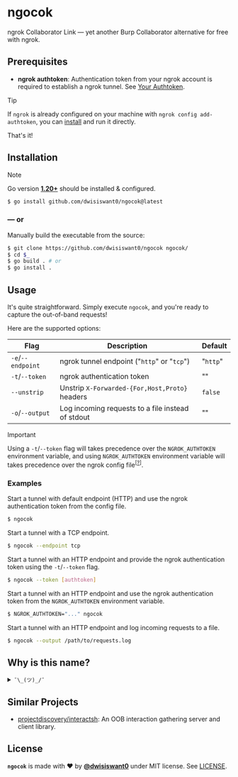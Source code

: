 # ngocok

ngrok Collaborator Link — yet another Burp Collaborator alternative for free with ngrok.

## Prerequisites

* **ngrok authtoken**: Authentication token from your ngrok account is required to establish a ngrok tunnel. See [Your Authtoken](https://dashboard.ngrok.com/get-started/your-authtoken).

> [!TIP]
> If `ngrok` is already configured on your machine with `ngrok config add-authtoken`, you can [install](#installation) and run it directly.

That's it!

## Installation

> [!NOTE]
> Go version [**1.20+**](https://go.dev/doc/install) should be installed & configured.

```bash
$ go install github.com/dwisiswant0/ngocok@latest
```

### — or

Manually build the executable from the source:

```bash
$ git clone https://github.com/dwisiswant0/ngocok ngocok/
$ cd $_
$ go build . # or
$ go install .
```

## Usage

It's quite straightforward. Simply execute `ngocok`, and you're ready to capture the out-of-band requests!

Here are the supported options:

|      **Flag**     	|                  **Description**                  	| **Default** 	|
|-------------------	|---------------------------------------------------	|-------------	|
| `-e`/`--endpoint` 	| ngrok tunnel endpoint ("`http`" or "`tcp`")       	| "`http`"    	|
| `-t`/`--token`    	| ngrok authentication token                        	| ""          	|
| `--unstrip`       	| Unstrip `X-Forwarded-{For,Host,Proto}` headers    	| `false`     	|
| `-o`/`--output`   	| Log incoming requests to a file instead of stdout 	| ""          	|

> [!IMPORTANT]
> Using a `-t`/`--token` flag will takes precedence over the `NGROK_AUTHTOKEN` environment variable, and using `NGROK_AUTHTOKEN` environment variable will takes precedence over the ngrok config file<sup>[[?](#prerequisites)]</sup>.

### Examples

Start a tunnel with default endpoint (HTTP) and use the ngrok authentication token from the config file.

```bash
$ ngocok
```

Start a tunnel with a TCP endpoint.

```bash
$ ngocok --endpoint tcp
```

Start a tunnel with an HTTP endpoint and provide the ngrok authentication token using the `-t`/`--token` flag.


```bash
$ ngocok --token [authtoken]
```

Start a tunnel with an HTTP endpoint and use the ngrok authentication token from the `NGROK_AUTHTOKEN` environment variable.

```bash
$ NGROK_AUTHTOKEN="..." ngocok
```

Start a tunnel with an HTTP endpoint and log incoming requests to a file.

```bash
$ ngocok --output /path/to/requests.log
```

## Why is this name?

<details>
<summary><code>¯\_(ツ)_/¯</code></summary>

<blockquote>
	<!-- <img src="https://pbs.twimg.com/media/FD6QH3fVcAIMaCt?format=jpg&name=900x900" width="250" alt="judul Cara menghilangkan kebiasaan masturbasi pada anak kecil oleh Enny, dijawab oleh dr. Fadhilah Az Zahro, pertanyaannya Dok kenapa ya anak umur 2 tahun sudah melakukan masturbasi? Gimana cara menghilangkan kebiasaan itu, tiap dimarahi langsung nangis, sudah dibilangin baik-baik kalo itu...judul Cara menghilangkan kebiasaan masturbasi pada anak kecil oleh Enny, dijawab oleh dr. Fadhilah Az Zahro, pertanyaannya Dok kenapa ya anak umur 2 tahun sudah melakukan masturbasi? Gimana cara menghilangkan kebiasaan itu, tiap dimarahi langsung nangis, sudah dibilangin baik-baik kalo itu..." href="#"><br> -->
	<img src="https://i.pinimg.com/originals/fd/ae/d6/fdaed6ceb6fbc9e91759f0efe95c4c4d.jpg" width="150" alt="TUKAN NGOCOK" href="#">
</blockquote>
</details>

## Similar Projects

* [projectdiscovery/interactsh](https://github.com/projectdiscovery/interactsh): An OOB interaction gathering server and client library.

## License

**`ngocok`** is made with ♥ by [**@dwisiswant0**](https://github.com/dwisiswant0) under MIT license. See [LICENSE](/LICENSE). 